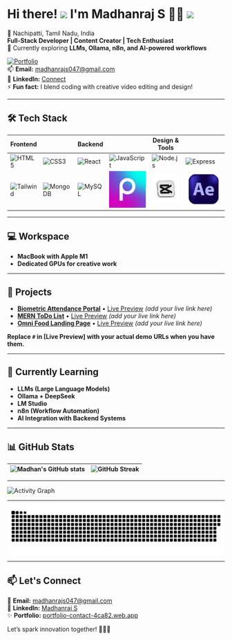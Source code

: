 # Hi there! <img src="https://media.giphy.com/media/hvRJCLFzcasrR4ia7z/giphy.gif" width="25px"> I'm Madhanraj S 🚀✨ ![](https://komarev.com/ghpvc/?username=madhan404&color=1f6feb&style=flat-square)

📍 Nachipatti, Tamil Nadu, India  
**Full-Stack Developer | Content Creator | Tech Enthusiast**  
🌱 Currently exploring **LLMs, Ollama, n8n, and AI-powered workflows**

[![Portfolio](https://img.shields.io/badge/✨_Portfolio_Badge_-brightgreen)](https://portfolio-contact-4ca82.web.app/)  
📫 **Email:** madhanrajs047@gmail.com  
🔗 **LinkedIn:** [Connect](https://www.linkedin.com/in/madhanraj-s-35430a284)  
⚡ **Fun fact:** I blend coding with creative video editing and design!

---

## 🛠️ Tech Stack

| Frontend | | Backend | | Design & Tools | |
|----------|--|---------|--|----------------|--|
| ![HTML5](https://img.icons8.com/color/48/000000/html-5.png) | ![CSS3](https://img.icons8.com/color/48/000000/css3.png) | ![React](https://img.icons8.com/color/48/000000/react-native.png) | ![JavaScript](https://img.icons8.com/color/48/000000/javascript.png) | ![Node.js](https://img.icons8.com/color/48/000000/nodejs.png) | ![Express](https://img.icons8.com/color/48/FFFFFFFF/express.png) |
| ![Tailwind](https://img.icons8.com/color/48/000000/tailwindcss.png) | ![MongoDB](https://img.icons8.com/color/48/000000/mongodb.png) | ![MySQL](https://img.icons8.com/color/48/000000/mysql.png) | ![Picsart](https://raw.githubusercontent.com/madhan404/madhan404/main/assets/pple.png) | ![CapCut](https://raw.githubusercontent.com/madhan404/madhan404/main/assets/capcut.png) | ![After Effects](https://raw.githubusercontent.com/madhan404/madhan404/main/assets/after%20effects.png) |

---

## 💻 Workspace

- **MacBook with Apple M1**
- **Dedicated GPUs for creative work**

---

## 🚀 Projects

- **[Biometric Attendance Portal](https://github.com/madhan404/biometric-attendance-portal)** • [Live Preview](#) *(add your live link here)*
- **[MERN ToDo List](https://github.com/madhan404/mern-todo-list)** • [Live Preview](#) *(add your live link here)*
- **[Omni Food Landing Page](https://github.com/madhan404/omni-food-landing)** • [Live Preview](#) *(add your live link here)*

**Replace `#` in [Live Preview] with your actual demo URLs when you have them.**

---

## 🌱 Currently Learning

- **LLMs (Large Language Models)**
- **Ollama + DeepSeek**
- **LM Studio**
- **n8n (Workflow Automation)**
- **AI Integration with Backend Systems**

---

## 📊 GitHub Stats

| ![Madhan's GitHub stats](https://github-readme-stats.vercel.app/api?username=madhan404&show_icons=true&theme=github_dark) | ![GitHub Streak](https://streak-stats.demolab.com?user=madhan404&theme=github-dark-blue) |
|---|---|

---

![Activity Graph](https://github-readme-activity-graph.vercel.app/graph?username=madhan404&bg_color=0d1117&color=58a6ff&line=1f6feb&point=ffffff&area=true&hide_border=false)

---

<p align="center">
 <img width="1000" src="assets/github-snake.svg" alt="github-snake"/>
</p>

---

## 📫 Let's Connect

📧 **Email:** madhanrajs047@gmail.com  
🔗 **LinkedIn:** [Madhanraj S](https://www.linkedin.com/in/madhanraj-s-35430a284)  
✨ **Portfolio:** [portfolio-contact-4ca82.web.app](https://portfolio-contact-4ca82.web.app/)

Let’s spark innovation together! 🧙‍♂️✨
